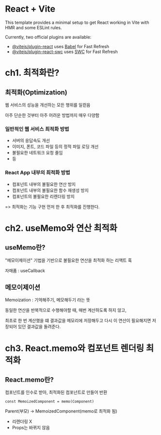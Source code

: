 # React + Vite

This template provides a minimal setup to get React working in Vite with HMR and some ESLint rules.

Currently, two official plugins are available:

- [@vitejs/plugin-react](https://github.com/vitejs/vite-plugin-react/blob/main/packages/plugin-react/README.md) uses [Babel](https://babeljs.io/) for Fast Refresh
- [@vitejs/plugin-react-swc](https://github.com/vitejs/vite-plugin-react-swc) uses [SWC](https://swc.rs/) for Fast Refresh

# ch1. 최적화란?

## 최적화(Optimization)

웹 서비스의 성능을 개선하는 모든 행위를 일컫음

아주 단순한 것부터 아주 어려운 방법까지 매우 다양함

### 일반적인 웹 서비스 최적화 방법

- 서버의 응답속도 개선
- 이미지, 폰트, 코드 파일 등의 정적 파일 로딩 개선
- 불필요한 네트워크 요청 줄임
- 등

### React App 내부의 최적화 방법

- 컴포넌트 내부의 불필요한 연산 방지
- 컴포넌트 내부의 불필요한 함수 재생성 방지
- 컴포넌트의 불필요한 리렌더링 방지

=> 최적화는 기능 구현 먼저 한 후 최적화를 진행한다.

# ch2. useMemo와 연산 최적화

## useMemo란?

"메모이제이션" 기법을 기반으로 불필요한 연산을 최적화 하는 리액트 훅

자매품 : useCallback

## 메모이제이션

Memoization : 기억해주기, 메모해두기 라는 뜻

동일한 연산을 반복적으로 수행해야할 때, 매번 계산하도록 하지 않고,

최초로 한 번 계산했을 떄 결과값을 메모리에 저장해두고 다시 이 연산이 필요해지면 저장되어 있던 결과값을 돌려준다.

# ch3. React.memo와 컴포넌트 렌더링 최적화

## React.memo란?

컴포넌트를 인수로 받아, 최적화된 컴포넌트로 만들어 반환

`const MemoizedComponent = memo(Component)`

Parent(부모) → MemoizedComponent(memo로 최적화 됨)

- 리렌더링 X
- Props는 바뀌지 않음
